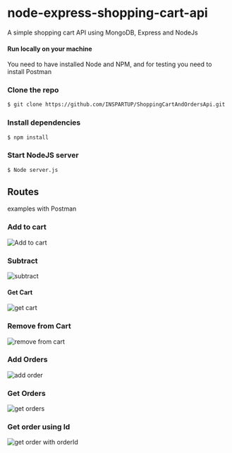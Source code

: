# node-express-shopping-cart-api

A simple shopping cart API using MongoDB, Express and NodeJs

#### Run locally on your machine

You need to have installed Node and NPM, and for testing you need to install Postman

### Clone the repo

```bash
$ git clone https://github.com/INSPARTUP/ShoppingCartAndOrdersApi.git
```

### Install dependencies

```bash
$ npm install
```

### Start NodeJS server

```bash
$ Node server.js
```


## Routes
examples with Postman

### Add to cart
![Add to cart](https://user-images.githubusercontent.com/65148928/120029394-ee3c0f80-bfed-11eb-8199-a381ed17717f.PNG)




### Subtract
![subtract](https://user-images.githubusercontent.com/65148928/120029470-0f046500-bfee-11eb-89fa-a68b04b7a54e.PNG)




#### Get Cart
![get cart](https://user-images.githubusercontent.com/65148928/120029473-10359200-bfee-11eb-8a8d-a0681c735ed5.PNG)




### Remove from Cart
![remove from cart](https://user-images.githubusercontent.com/65148928/120029493-13c91900-bfee-11eb-83a7-2c6750a5d3d0.PNG)


### Add Orders
![add order](https://user-images.githubusercontent.com/65148928/120029482-11ff5580-bfee-11eb-8471-bbb61e5b6596.PNG)




### Get Orders
![get orders](https://user-images.githubusercontent.com/65148928/120029478-10ce2880-bfee-11eb-8028-19c82a202345.PNG)





### Get order using Id
![get order with orderId](https://user-images.githubusercontent.com/65148928/120029487-13308280-bfee-11eb-9681-26ca5056d01f.PNG)









